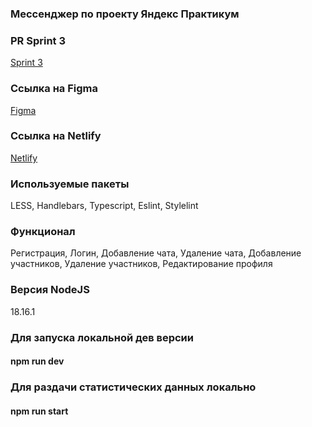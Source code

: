 ### Мессенджер по проекту Яндекс Практикум

### PR Sprint 3
[Sprint 3](https://github.com/killank/middle.messenger.praktikum.yandex/pull/4)

### Ссылка на Figma
[Figma](https://www.figma.com/file/48wwA10uEgFwqQ9wd4Guy8/Yandex-Practicum-Messenger?type=design&node-id=0%3A1&mode=design&t=9VgeWn9XJb179LPq-1)

### Ссылка на Netlify
[Netlify](https://willowy-brioche-135b3a.netlify.app/)

### Используемые пакеты
LESS, Handlebars, Typescript, Eslint, Stylelint

### Функционал
Регистрация, Логин, Добавление чата, Удаление чата, Добавление участников, Удаление участников, Редактирование профиля

### Версия NodeJS
18.16.1

### Для запуска локальной дев версии
#### npm run dev

### Для раздачи статистических данных локально
#### npm run start

